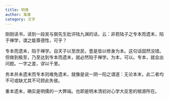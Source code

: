 ```yaml
---
title: 明儒
author: 寓庸
category: 文学
---
```

刚刚读书，读到一段吴与弼先生批评陆九渊的话，云：非若陆子之专本而遗末，陷于禅学，谓之能尊德性，可乎？

专本而遗末，陷于禅学。自天子以至庶民，壹是皆以修身为本。这句话固然没错。但做到极至，乃至达到专本而遗末，就必然陷于禅学。为本，可以。专本，就会出问题。一字之差，谬以千里。

务本并未遗末而专本则难免遗末，就像是说一阴一阳之谓道：无论本末，此二者均不可或缺尤其不可顾此失彼。

重本遗末，确实是明儒的一大弊端。也即是明末清初对心学大反思的根源所在。